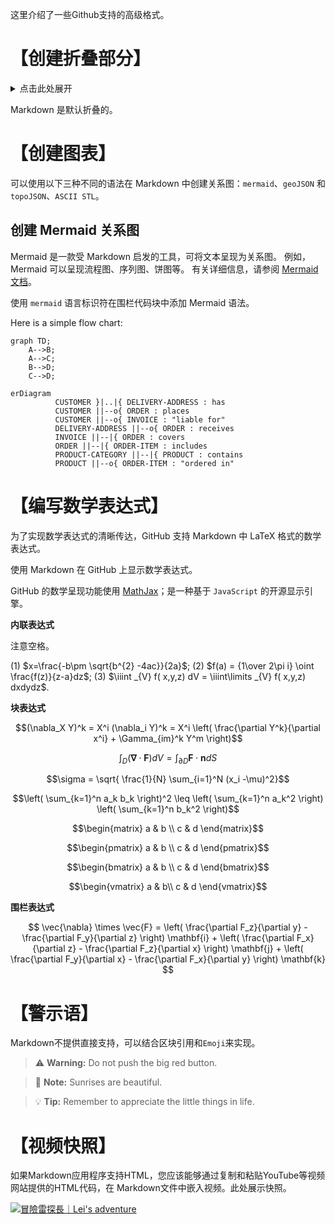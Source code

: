 这里介绍了一些Github支持的高级格式。

# 【创建折叠部分】

<details><summary>点击此处展开</summary>
<p>

#### We can hide anything, even code!

```ruby
require 'redcarpet'
markdown = Redcarpet.new("Hello World!")
puts markdown.to_html
```

</p>
</details>

Markdown 是默认折叠的。


# 【创建图表】

可以使用以下三种不同的语法在 Markdown 中创建关系图：`mermaid`、`geoJSON` 和 `topoJSON`、`ASCII STL`。

## 创建 Mermaid 关系图

Mermaid 是一款受 Markdown 启发的工具，可将文本呈现为关系图。 例如，Mermaid 可以呈现流程图、序列图、饼图等。 有关详细信息，请参阅 [Mermaid 文档](https://mermaid.js.org/config/Tutorials.html)。

使用 `mermaid` 语言标识符在围栏代码块中添加 Mermaid 语法。

Here is a simple flow chart:

```mermaid
graph TD;
    A-->B;
    A-->C;
    B-->D;
    C-->D;

```

```mermaid
erDiagram
          CUSTOMER }|..|{ DELIVERY-ADDRESS : has
          CUSTOMER ||--o{ ORDER : places
          CUSTOMER ||--o{ INVOICE : "liable for"
          DELIVERY-ADDRESS ||--o{ ORDER : receives
          INVOICE ||--|{ ORDER : covers
          ORDER ||--|{ ORDER-ITEM : includes
          PRODUCT-CATEGORY ||--|{ PRODUCT : contains
          PRODUCT ||--o{ ORDER-ITEM : "ordered in"

```

# 【编写数学表达式】

为了实现数学表达式的清晰传达，GitHub 支持 Markdown 中 LaTeX 格式的数学表达式。

使用 Markdown 在 GitHub 上显示数学表达式。

GitHub 的数学呈现功能使用 [MathJax](https://www.mathjax.org/)；是一种基于 `JavaScript` 的开源显示引擎。

**内联表达式**

注意空格。

(1) $x=\frac{-b\pm \sqrt{b^{2} -4ac}}{2a}$; (2) $f(a) = {1\over 2\pi i} \oint \frac{f(z)}{z-a}dz$; (3) $\iiint _{V} f( x,y,z) dV = \iiint\limits _{V} f( x,y,z) dxdydz$.

**块表达式**

$$(\nabla_X Y)^k = X^i (\nabla_i Y)^k =
           X^i \left( \frac{\partial Y^k}{\partial x^i} + \Gamma_{im}^k Y^m \right)$$

$$\int_D (\mathbf{\nabla} \cdot \mathbf{F})dV=\int_{\partial D} \mathbf{F}\cdot \mathbf{n}dS$$

$$\sigma = \sqrt{ \frac{1}{N} \sum_{i=1}^N (x_i -\mu)^2}$$

$$\left( \sum_{k=1}^n a_k b_k \right)^2 \leq \left( \sum_{k=1}^n a_k^2 \right) \left( \sum_{k=1}^n b_k^2 \right)$$

$$\begin{matrix}  
a & b \\ 
c & d  
\end{matrix}$$  

$$\begin{pmatrix}  
a & b \\ 
c & d 
\end{pmatrix}$$

$$\begin{bmatrix} 
a & b \\ 
c & d 
\end{bmatrix}$$

$$\begin{vmatrix} 
a & b\\ 
c & d  
\end{vmatrix}$$

**围栏表达式**

```math

\vec{\nabla} \times \vec{F} =
            \left( \frac{\partial F_z}{\partial y} - \frac{\partial F_y}{\partial z} \right) \mathbf{i}
          + \left( \frac{\partial F_x}{\partial z} - \frac{\partial F_z}{\partial x} \right) \mathbf{j}
          + \left( \frac{\partial F_y}{\partial x} - \frac{\partial F_x}{\partial y} \right) \mathbf{k} 
  
```
# 【警示语】
Markdown不提供直接支持，可以结合区块引用和`Emoji`来实现。

> :warning: **Warning:** Do not push the big red button.

> :memo: **Note:** Sunrises are beautiful.

> :bulb: **Tip:** Remember to appreciate the little things in life.

# 【视频快照】

如果Markdown应用程序支持HTML，您应该能够通过复制和粘贴YouTube等视频网站提供的HTML代码，在 Markdown文件中嵌入视频。此处展示快照。

[![冒險雷探長｜Lei's adventure](https://img.youtube.com/vi/Oo9uMA2FL6I/0.jpg)][1]

[1]: <https://www.youtube.com/watch?v=Oo9uMA2FL6I> "冒險雷探長"
